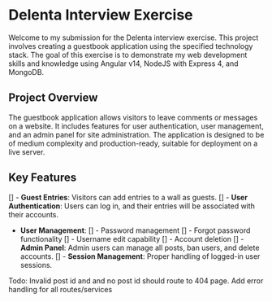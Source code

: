 # Delenta Interview Exercise

Welcome to my submission for the Delenta interview exercise. This project involves creating a guestbook application using the specified technology stack. The goal of this exercise is to demonstrate my web development skills and knowledge using Angular v14, NodeJS with Express 4, and MongoDB.

## Project Overview

The guestbook application allows visitors to leave comments or messages on a website. It includes features for user authentication, user management, and an admin panel for site administration. The application is designed to be of medium complexity and production-ready, suitable for deployment on a live server.

## Key Features

[] - **Guest Entries**: Visitors can add entries to a wall as guests.
[] - **User Authentication**: Users can log in, and their entries will be associated with their accounts.

- **User Management**:
  [] - Password management
  [] - Forgot password functionality
  [] - Username edit capability
  [] - Account deletion
  [] - **Admin Panel**: Admin users can manage all posts, ban users, and delete accounts.
  [] - **Session Management**: Proper handling of logged-in user sessions.

Todo:
Invalid post id and and no post id should route to 404 page.
Add error handling for all routes/services
